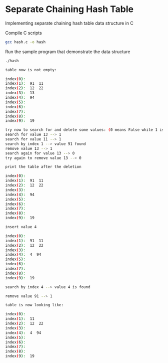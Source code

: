 # Separate Chaining Hash Table
Implementing separate chaining hash table data structure in C

Compile C scripts
```bash
gcc hash.c -o hash
```

Run the sample program that demonstrate the data structure
```bash
./hash

table now is not empty:

index(0):
index(1):  91  11
index(2):  12  22
index(3):  13
index(4):  94
index(5):
index(6):
index(7):
index(8):
index(9):  19

try now to search for and delete some values: (0 means False while 1 is True)
search for value 13 --> 1
search for value 11 --> 1
search by index 1 --> value 91 found
remove value 13 --> 1
search again for value 13 --> 0
try again to remove value 13 --> 0

print the table after the deletion

index(0):
index(1):  91  11
index(2):  12  22
index(3):
index(4):  94
index(5):
index(6):
index(7):
index(8):
index(9):  19

insert value 4

index(0):
index(1):  91  11
index(2):  12  22
index(3):
index(4):  4  94
index(5):
index(6):
index(7):
index(8):
index(9):  19

search by index 4 --> value 4 is found

remove value 91 --> 1

table is now looking like:

index(0):
index(1):  11
index(2):  12  22
index(3):
index(4):  4  94
index(5):
index(6):
index(7):
index(8):
index(9):  19
```
